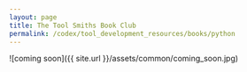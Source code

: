 ```yaml
---
layout: page
title: The Tool Smiths Book Club
permalink: /codex/tool_development_resources/books/python
---
```

![coming soon]({{ site.url }}/assets/common/coming_soon.jpg)